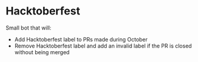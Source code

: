 # Hacktoberfest

Small bot that will:

- Add Hacktoberfest label to PRs made during October
- Remove Hacktoberfest label and add an invalid label if the PR is closed without being merged

